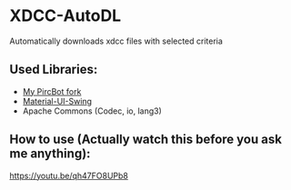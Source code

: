 # XDCC-AutoDL

Automatically downloads xdcc files with selected criteria

## Used Libraries:
- [My PircBot fork](https://github.com/Vodes/PircBot)
- [Material-UI-Swing](https://github.com/vincenzopalazzo/material-ui-swing)
- Apache Commons (Codec, io, lang3)

## How to use (Actually watch this before you ask me anything):
https://youtu.be/qh47FO8UPb8
